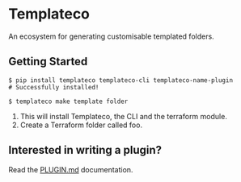# Templateco
An ecosystem for generating customisable templated folders.

## Getting Started
```shell
$ pip install templateco templateco-cli templateco-name-plugin
# Successfully installed!

$ templateco make template folder
```

1. This will install Templateco, the CLI and the terraform module.
2. Create a Terraform folder called foo.

## Interested in writing a plugin?
Read the [PLUGIN.md](PLUGIN.md) documentation.
